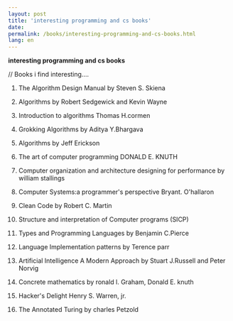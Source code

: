 ```yaml
---
layout: post
title: 'interesting programming and cs books'
date: 
permalink: /books/interesting-programming-and-cs-books.html
lang: en
---
```



**interesting programming and cs books**

// Books i find interesting....

1. The Algorithm Design Manual by Steven S. Skiena

2. Algorithms by Robert Sedgewick and Kevin Wayne

3. Introduction to algorithms Thomas H.cormen

4. Grokking Algorithms by Aditya Y.Bhargava

5. Algorithms by Jeff Erickson

6. The art of computer programming DONALD E. KNUTH

7. Computer organization and architecture designing for performance by william stallings

8. Computer Systems:a programmer's perspective Bryant. O'hallaron

9. Clean Code by Robert C. Martin

10. Structure and interpretation of Computer programs (SICP)

11. Types and Programming Languages by Benjamin C.Pierce

12. Language Implementation patterns by Terence parr

13. Artificial Intelligence A Modern Approach by Stuart J.Russell and Peter Norvig

14. Concrete mathematics by ronald l. Graham, Donald E. knuth

15. Hacker's Delight Henry S. Warren, jr.

16. The Annotated Turing by charles Petzold

